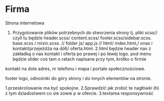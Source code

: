 # Firma
Strona internetowa
1. Przygotowanie plików potrzebnych do stworzenia strony tj. pliki scss// czyli tu będzie header.scss/ content.scss/ footer.scss/sidebar.scss. base.scss / mixin.scss. 
// folder js/ app.js 
// html/ index.html,/ onas i kontakt(przejeżdża na dół)/ oferta.html.
2.html będzie header nav z zakładką o nas kontakt i oferta po prawej i po lewej logo. 
pod menu będzie slider coś tam o ratach napisane przy tym, krótko o firmie

kontakt na dole
adres, nr telefonu i mapa i portale społecznościowe.

footer
logo, odnośniki do góry strony i do innych elementów na stronie.

1.przeskrolowanie ma być spokojne.
2.Sprawdzić jak zrobić te nagłówki (h) z tym dziadostwem co sie zowie p w ofercie.
3.textarea responsywność
